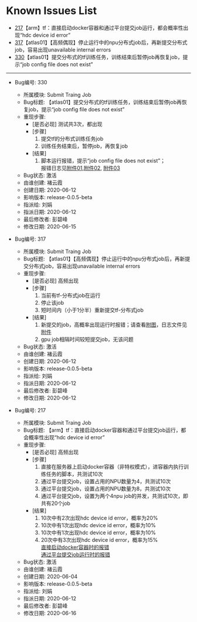 Known Issues List
============================================================================

* [217](#jump)【arm】tf：直接启动docker容器和通过平台提交job运行，都会概率性出现“hdc device id error”
* [317](#jump)【atlas01】【高频偶现】停止运行中的npu分布式job后，再新提交分布式job，容易出现unavailable internal errors
* [330](#jump)【atlas01】提交分布式的tf训练任务，训练结束后暂停job再恢复job，提示“job config file does not exist”


---
* Bug编号: <span id="jump">330 </span>

    + 所属模块: Submit Traing Job
    + Bug标题: 【atlas01】提交分布式的tf训练任务，训练结束后暂停job再恢复job，提示“job config file does not exist”
    + 重现步骤: 
        - [是否必现] 测试共3次，都出现
        - [步骤]
            1. 提交tf的分布式训练任务job
            2. 训练任务结束后，暂停job，再恢复job 
        - [结果]
            1. 脚本运行报错，提示“job config file does not exist”；<br>
                报错日志见[附件01](resource/330_tf_error_01.txt),[附件02](resource/330_tf_error_02.txt), [附件03](resource/330_tf_error_file-read-253.png)       
    + Bug状态: 激活
    + 由谁创建: 褚云霞
    + 创建日期: 2020-06-12
    + 影响版本: release-0.0.5-beta
    + 指派给: 刘娟
    + 指派日期: 2020-06-12
    + 最后修改者: 彭碧峰
    + 修改日期: 2020-06-15


* Bug编号: <span id="jump">317</span>

    + 所属模块: Submit Traing Job
    + Bug标题: 【atlas01】【高频偶现】停止运行中的npu分布式job后，再新提交分布式job，容易出现unavailable internal errors
    + 重现步骤: 
        - [是否必现] 高频出现
        - [步骤]
            1. 当前有tf-分布式job在运行
            2. 停止该job
            3. 短时间内（小于1分半）重新提交tf-分布式job
        - [结果]
            1. 新提交的job，高概率出现运行时报错；请查看[附图](resource/317_tf_error.png)，日志文件见[附件](resource/317_tf_error.txt)
            2. gpu job相隔时间较短提交job，无该问题     
    + Bug状态: 激活
    + 由谁创建: 褚云霞
    + 创建日期: 2020-06-12
    + 影响版本: release-0.0.5-beta
    + 指派给: 刘娟
    + 指派日期: 2020-06-12
    + 最后修改者: 彭碧峰
    + 修改日期: 2020-06-12


* Bug编号: <span id="jump">217</span>

    + 所属模块: Submit Traing Job
    + Bug标题: 【arm】tf：直接启动docker容器和通过平台提交job运行，都会概率性出现“hdc device id error”
    + 重现步骤: 
        - [是否必现] 高频出现
        - [步骤]
            1. 直接在服务器上启动docker容器（非特权模式），进容器内执行训练任务的脚本，共测试10次
            2. 通过平台提交job，设置占用的NPU数量为4，共测试10次
            3. 通过平台提交job，设置占用的NPU数量为8，共测试10次
            4. 通过平台提交job，设置为两个4npu job的并发，共测试10次，即共有20个job
        - [结果]
            1. 10次中有2次出现hdc device id error，概率为20%
            2. 10次中有1次出现hdc device id error，概率为10%
            3. 10次中有1次出现hdc device id error，概率为10%
            4. 20次中有3次出现hdc device id error，概率为15%<br>
                [直接启动docker容器时的报错](resource/217_tf_error01.png)<br>
                [通过平台提交job运行时的报错](resource/217_tf_error02.png)<br>
    + Bug状态: 激活
    + 由谁创建: 褚云霞
    + 创建日期: 2020-06-04
    + 影响版本: release-0.0.5-beta
    + 指派给: 刘娟
    + 指派日期: 2020-06-12
    + 最后修改者: 彭碧峰
    + 修改日期: 2020-06-16

